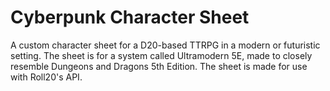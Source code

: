 # Cyberpunk Character Sheet
A custom character sheet for a D20-based TTRPG in a modern or futuristic setting. The sheet is for a system called Ultramodern 5E, made to closely resemble Dungeons and Dragons 5th Edition.  The sheet is made for use with Roll20's API.
